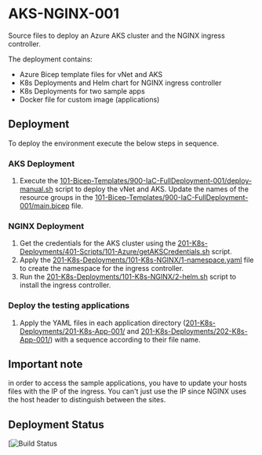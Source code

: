 # AKS-NGINX-001
Source files to deploy an Azure AKS cluster and the NGINX ingress controller.

The deployment contains:
* Azure Bicep template files for vNet and AKS
* K8s Deployments and Helm chart for NGINX ingress controller
* K8s Deployments for two sample apps
* Docker file for custom image (applications)

## Deployment
To deploy the environment execute the below steps in sequence.

### AKS Deployment
1. Execute the [101-Bicep-Templates/900-IaC-FullDeployment-001/deploy-manual.sh](https://github.com/cpolydorou/K8sSamples/blob/main/115-AKS-NGINX-001/101-Bicep-Templates/900-IaC-FullDeployment-001/deploy-manual.sh) script to deploy the vNet and AKS. Update the names of the resource groups in the [101-Bicep-Templates/900-IaC-FullDeployment-001/main.bicep](https://github.com/cpolydorou/K8sSamples/blob/main/115-AKS-NGINX-001/101-Bicep-Templates/900-IaC-FullDeployment-001/main.bicep) file.

### NGINX Deployment
1. Get the credentials for the AKS cluster using the [201-K8s-Deployments/401-Scripts/101-Azure/getAKSCredentials.sh](https://github.com/cpolydorou/K8sSamples/blob/main/115-AKS-NGINX-001/201-K8s-Deployments/401-Scripts/101-Azure/getAKSCredentials.sh) script.
2. Apply the [201-K8s-Deployments/101-K8s-NGINX/1-namespace.yaml](https://github.com/cpolydorou/K8sSamples/blob/main/115-AKS-NGINX-001/201-K8s-Deployments/101-K8s-NGINX/1-namespace.yaml) file to create the namespace for the ingress controller.
3. Run the [201-K8s-Deployments/101-K8s-NGINX/2-helm.sh](https://github.com/cpolydorou/K8sSamples/blob/main/115-AKS-NGINX-001/201-K8s-Deployments/101-K8s-NGINX/2-helm.sh) script to install the ingress controller.

### Deploy the testing applications
1. Apply the YAML files in each application directory ([201-K8s-Deployments/201-K8s-App-001/](https://github.com/cpolydorou/K8sSamples/tree/main/115-AKS-NGINX-001/201-K8s-Deployments/201-K8s-App-001) and [201-K8s-Deployments/202-K8s-App-001/](https://github.com/cpolydorou/K8sSamples/tree/main/115-AKS-NGINX-001/201-K8s-Deployments/202-K8s-App-001)) with a sequence according to their file name.


## Important note
in order to access the sample applications, you have to update your hosts files with the IP of the ingress. You can't just use the IP since NGINX uses the host header to distinguish between the sites.

## Deployment Status
[![Build Status](https://vsrm.dev.azure.com/christospolydorou/_apis/public/Release/badge/a8001c7b-70d1-4fd4-b4b5-ab1a8bbbc570/1/1)
